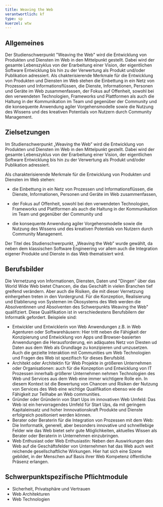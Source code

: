```yaml
---
title: Weaving the Web
verantwortlich: kf
type: sp
kuerzel: wtw
---
```


## Allgemeines

Der Studienschwerpunkt "Weaving the Web" wird die Entwicklung von Produkten und Diensten im Web in den Mittelpunkt gestellt. Dabei wird der gesamte Lebenszyklus von der Erarbeitung einer Vision, der eigentlichen Software Entwicklung bis hin zu der Verwertung als Produkt und/oder Publikation adressiert. Als chakterisierende Merkmale für die Entwicklung von Produkten und Diensten im Web stehen die Einbettung in ein Netz von Prozessen und Informationsflüssen, die Dienste, Informationen, Personen und Geräte im Web zusammenfassen, der Fokus auf Offenheit, sowohl bei den verwendeten Technologien, Frameworks und Plattformen als auch die Haltung in der Kommunikation im Team und gegenüber der Community und die konsequente Anwendung agiler Vorgehensmodelle sowie die Nutzung des Wissens und des kreativen Potentials von Nutzern durch Community Management. 

## Zielsetzungen

Im Studienschwerpunkt „Weaving the Web” wird die Entwicklung von Produkten und Diensten im Web in den Mittelpunkt gestellt. Dabei wird der gesamte Lebenszyklus von der Erarbeitung einer Vision, der eigentlichen Software Entwicklung bis hin zu der Verwertung als Produkt und/oder Publikation adressiert. 

Als charakterisierende Merkmale für die Entwicklung von Produkten und Diensten im Web stehen:

- die Einbettung in ein Netz von Prozessen und Informationsflüssen, die Dienste, Informationen, Personen und Geräte im Web zusammenfassen,

- der Fokus auf Offenheit, sowohl bei den verwendeten Technologien, Frameworks und Plattformen als auch die Haltung in der Kommunikation im Team und gegenüber der Community und

- die konsequente Anwendung agiler Vorgehensmodelle sowie die Nutzung des Wissens und des kreativen Potentials von Nutzern durch Community Managenent. 

Der Titel des Studienschwerpunkt, „Weaving the Web” wurde gewählt, da neben dem klassischen Software Engineering vor allem auch die Integration eigener Produkte und Dienste in das Web thematisiert wird.

## Berufsbilder
Die Vernetzung von Informationen, Diensten, Daten und "Dingen" über das World Wide Web bietet Chancen, die das Geschäft in vielen Branchen tief greifend verändern. Aber auch die Risiken, die mit dieser Vernetzung einhergehen treten in den Vordergrund. Für die Konzeption, Realisierung und Etablierung von Systemen im Ökosystems des Web werden die Absolventinnen und Absolventen des Schwerpunkts Weaving the Web" qualifiziert. Diese Qualifikation ist in verschiedestens Berufsbilern der Informatik gefordert. Beispiele sind:
* Entwickler und Entwicklerin von Web Anwendungen z.B. in Web Agenturen oder Softwarehäusern: Hier tritt neben die Fähigkeit der Konzipierung und Entwicklung von Apps und Browser-basierten Anwendungen die Herausforderung, ein adäquates Netz von Diesten ud Daten aus dem Web als Grundlage zu konzipieren und umzusetzen. Auch die gezielte Interaktion mit Communities um Web Technologien und Fragen des Web ist spezifisch für dieses Berufsbild.
* Architekt oder Architektin für Web Projekte in größeren Unternehmen oder Organisationen: auch für die Konzeption und Entwicklung von IT Prozessen innerhalb größerer Unternehmen nehmen Technologien des Web und Services aus dem Web eine immer wichtigere Rolle ein. In diesem Kontext ist die Bewertung von Chancen und Risiken der Nutzung von Services des Web eine wichtige Qualifikation ebenso wie die Fähigkeit zur Teilhabe an Web communities.   
* Gründer oder Gründerin von Start Ups im innovativen Web Umfeld: Das Web ist ein hervorragendes Umfeld für Start Ups, da mit geringem Kapitaleinsatz und hoher Innnovationskraft Produkte und Dienste erfolgreich positioniert werden können.
* Berater oder Beraterin für die Integration von Prozessen mit dem Web: Die Innformatik, generell, aber besonders innovative und schnelllebige Felder wie das Web bietet sehr gute Möglichkeiten, aktuelles Wissen als Berater oder Beraterin in Unternehmen einzubringen. 
* Web Enthusiast oder Web Enthusiastin: Neben den Auswirkungen des Web auf die Geschäftsfelder von Unternehmen hat das Web auch weit reichende gesellschaftliche Wirkungen. Hier hat sich eine Szene gebildet, in der Menschen auf Basis ihrer Web Kompetenz öffentliche Präsenz erlangen.  

## Schwerpunktspezifische Pflichtmodule

- Sicherheit, Privatsphäre und Vertrauen
- Web Architekturen
- Web Technologien
